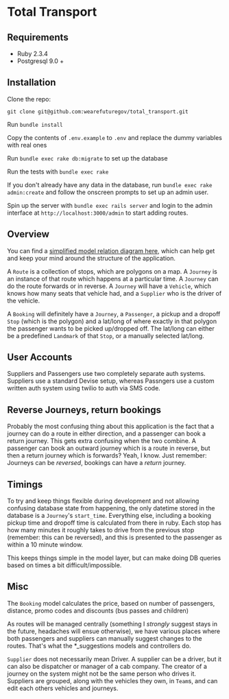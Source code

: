 Total Transport
===============

Requirements
------------

* Ruby 2.3.4
* Postgresql 9.0 +

Installation
------------

Clone the repo:

```
git clone git@github.com:wearefuturegov/total_transport.git
```

Run `bundle install`

Copy the contents of `.env.example` to `.env` and replace the dummy variables with real ones

Run `bundle exec rake db:migrate` to set up the database

Run the tests with `bundle exec rake`

If you don't already have any data in the database, run `bundle exec rake admin:create` and follow the onscreen prompts to set up an admin user.

Spin up the server with `bundle exec rails server` and login to the admin interface at `http://localhost:3000/admin` to start adding routes.

Overview
-------

You can find a [simplified model relation diagram here](https://docs.google.com/a/wearefuturegov.com/drawings/d/16yuR3xO2cEFFdOlnBHmZpD4yyLwnna6x_mYXh0MVN8M/edit?usp=sharing), which can help get and keep your mind around the structure of the application.

A `Route` is a collection of stops, which are polygons on a map. A `Journey` is an instance of that route which happens at a particular time. A `Journey` can do the route forwards or in reverse. A `Journey` will have a `Vehicle`, which knows how many seats that vehicle had, and a `Supplier` who is the driver of the vehicle.

A `Booking` will definitely have a `Journey`, a `Passenger`, a pickup and a dropoff `Stop` (which is the polygon) and a lat/long of where exactly in that polygon the passenger wants to be picked up/dropped off. The lat/long can either be a predefined `Landmark` of that `Stop`, or a manually selected lat/long.

User Accounts
-------------

Suppliers and Passengers use two completely separate auth systems. Suppliers use a standard Devise setup, whereas Passngers use a custom written auth system using twilio to auth via SMS code.

Reverse Journeys, return bookings
---------------------------------

Probably the most confusing thing about this application is the fact that a journey can do a route in either direction, and a passenger can book a return journey. This gets extra confusing when the two combine. A passenger can book an outward journey which is a route in reverse, but then a return journey which is forwards? Yeah, I know. Just remember: Journeys can be *reversed*, bookings can have a *return* journey.

Timings
-------

To try and keep things flexible during development and not allowing confusing database state from happening, the only datetime stored in the database is a `Journey`'s `start_time`. Everything else, including a booking pickup time and dropoff time is calculated from there in ruby. Each stop has how many minutes it roughly takes to drive from the previous stop (remember: this can be reversed), and this is presented to the passenger as within a 10 minute window.

This keeps things simple in the model layer, but can make doing DB queries based on times a bit difficult/impossible.

Misc
----

The `Booking` model calculates the price, based on number of passengers, distance, promo codes and discounts (bus passes and children)

As routes will be managed centrally (something I *strongly* suggest stays in the future, headaches will ensue otherwise), we have various places where both passengers and suppliers can manually suggest changes to the routes. That's what the \*\_suggestions models and controllers do.

`Supplier` does not necessarily mean Driver. A supplier can be a driver, but it can also be dispatcher or manager of a cab company. The creator of a journey on the system might not be the same person who drives it. Suppliers are grouped, along with the vehicles they own, in `Team`s, and can edit each others vehicles and journeys.
